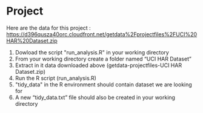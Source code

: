 Project
=======
Here are the data for this project :
https://d396qusza40orc.cloudfront.net/getdata%2Fprojectfiles%2FUCI%20HAR%20Dataset.zip

1.  Dowload the script "run_analysis.R" in your working directory
1.	From your working directory create a folder named “UCI HAR Dataset”
2.	Extract in it data downloaded above (getdata-projectfiles-UCI HAR Dataset.zip)
3.	Run the R script (run_analysis.R)
4.	"tidy_data" in the R environment should contain dataset we are looking for  
5.	A new “tidy_data.txt” file should also be created in your working directory

